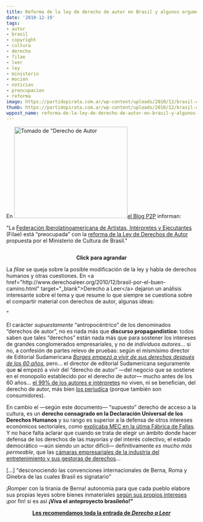 ```yaml
---
title: Reforma de la ley de derecho de autor en Brasil y algunos argumentos usuales
date: '2010-12-19'
tags:
- autor
- brasil
- copyright
- cultura
- derecho
- filae
- leer
- ley
- ministerio
- mocion
- noticias
- preocupacion
- reforma
image: https://partidopirata.com.ar/wp-content/uploads/2010/12/brasil-copyright.png
thumb: https://partidopirata.com.ar/wp-content/uploads/2010/12/brasil-copyright.png
wppost_name: reforma-de-la-ley-de-derecho-de-autor-en-brasil-y-algunos-argumentos-usuales
---
```


En <a href="https://partidopirata.com.ar/wp-content/uploads/2010/12/brasil-copyright.png"><img class="alignleft size-medium wp-image-360" title="brasil-copyright" src="https://partidopirata.com.ar/wp-content/uploads/2010/12/brasil-copyright-300x242.png" alt="Tomado de &quot;Derecho de Autor" width="300" height="242" />el </a><a href="http://blogs.estadao.com.br/p2p/2010/12/17/reforma-da-lei-de-direitos-autorais-preocupa-entidade-internacional/" target="_blank"> Blog P2P</a> informan:

"La <a href="http://www.filaie.com/">Federación Iberolatinoamericana de Artistas, Intérpretes y Ejecutantes</a> (Filae) está “preocupada” con la <a href="http://blogs.estadao.com.br/link/2010-o-ano-em-que-o-direito-autoral-foi-a-debate/">reforma de la Ley de Derechos de Autor</a> propuesta por el Ministerio de Cultura de Brasil."

<img src="http://4.bp.blogspot.com/_CPtUSP1MzEE/TQ1fgoWelBI/AAAAAAAAD38/owDQ101tFBk/s400/filaie.jpg" alt="" />
<p style="text-align: center;"><strong>Click para agrandar</strong></p>
La <em>filae</em> se queja sobre la posible modificación de la ley y habla de derechos humanos y otras cuestiones.
En &lt;a href="http://www.derechoaleer.org/2010/12/brasil-por-el-buen-camino.html" target="_blank"&gt;Derecho a Leer&lt;/a&gt; dejaron un análisis interesante sobre el tema y que resume lo que siempre se cuestiona sobre el compartir material con derechos de autor, algunas ideas:

"

El carácter <em>supuestamente</em> “antropocéntrico” de los denominados “derechos de autor”, no es nada más que <strong>discurso propagandístico</strong>: todos saben que tales “derechos” están nada más que para sostener los intereses de grandes conglomerados empresariales, y no de <em>individuos autores</em>… si no, a confesión de partes relevo de pruebas: según el mismísimo director de Editorial Sudamericana <a href="http://www.derechoaleer.org/2009/09/de-que-no-viven-los-escritores.html"><em>Borges empezó a vivir de sus derechos después de los 60 años</em></a>, pero… el director de editorial Sudamericana seguramente que <strong>sí</strong> empezó a vivir del “derecho de autor” —del negocio que se sostiene en el monopolio establecido por el derecho de autor— mucho antes de los 60 años… <a href="http://www.stormymondays.com/biblioteca/nacho.htm">el 99% de los autores e intérpretes</a> no viven, ni se benefician, del derecho de autor, más bien <a href="http://www.elmundo.es/elmundo/2009/05/20/navegante/1242801961.html">los perjudica</a> (porque también son consumidores).

En cambio el —según este documento— “supuesto” derecho de acceso a la cultura, es un <strong>derecho consagrado en la Declaración Universal de los Derechos Humanos</strong> y su rango es superior a la defensa de otros intereses económicos sectoriales, como <a href="http://www.derechoaleer.org/2010/11/tecnologia-ideologia-para-tu-autonomia.html">explicaba MEC en la útima Fábrica de Fallas</a>. Y no hace falta aclarar que cuando se trata de elegir un ámbito donde hacer defensa de los derechos de las mayorías y del interés colectivo, el estado democrático —aún siendo un actor difícil— definitivamente <em>es mucho más permeable</em>, que las <a href="http://www.derechoaleer.org/2010/10/cuatro-generaciones-de-descendientes-de-gardel-html">cámaras empresariales de la industria del entretenimiento y sus gestoras de derechos</a>…

[…] <q>desconociendo las convenciones internacionales de Berna, Roma y Ginebra de las cuales Brasil es signatario</q>

¡Romper con la tiranía de Berna! autonomía para que cada pueblo elabore sus propias leyes sobre bienes inmateriales <a href="http://partido-pirata.blogspot.com/2010/03/diplomacia-comercial-puertas-cerradas.html">según sus propios intereses</a> ¡por fin! si es así <strong>¡Viva el anteproyecto brasileño!"</strong>
<p style="text-align: center;"><strong><a href="http://www.derechoaleer.org/2010/12/brasil-por-el-buen-camino.html">Les recomendamos toda la entrada de <em>Derecho a Leer </em></a></strong></p>
